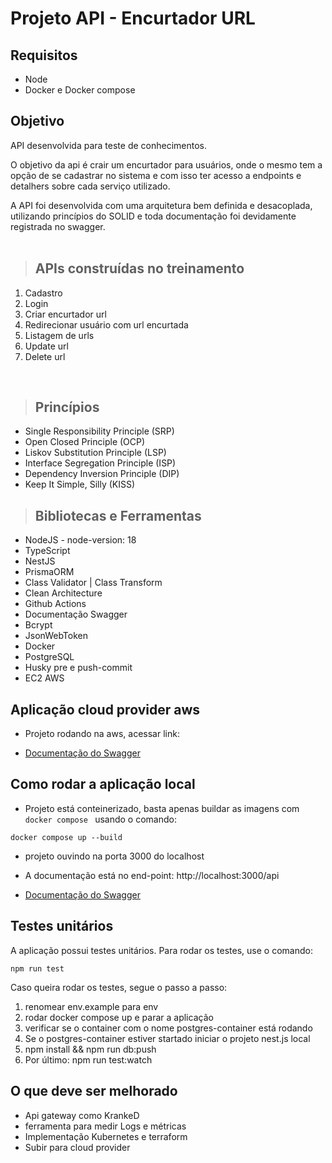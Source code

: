 # **Projeto API - Encurtador URL**
## Requisitos

- Node
- Docker e Docker compose

## Objetivo

API desenvolvida para teste de conhecimentos. 

O objetivo da api é crair um encurtador para usuários, onde o mesmo tem a opção de se cadastrar no sistema e com isso ter acesso a endpoints e detalhers sobre cada serviço utilizado.

A API foi desenvolvida com uma arquitetura bem definida e desacoplada, utilizando princípios do SOLID e toda documentação foi devidamente registrada no swagger.
<br /><br />

> ## APIs construídas no treinamento

1. Cadastro
2. Login
3. Criar encurtador url
4. Redirecionar usuário com url encurtada
4. Listagem de urls
5. Update url
6. Delete url

<br/>

>## Princípios

* Single Responsibility Principle (SRP)
* Open Closed Principle (OCP)
* Liskov Substitution Principle (LSP)
* Interface Segregation Principle (ISP)
* Dependency Inversion Principle (DIP)
* Keep It Simple, Silly (KISS)

>## Bibliotecas e Ferramentas

* NodeJS - node-version: 18
* TypeScript
* NestJS
* PrismaORM
* Class Validator | Class Transform
* Clean Architecture
* Github Actions
* Documentação Swagger
* Bcrypt
* JsonWebToken
* Docker
* PostgreSQL
* Husky pre e push-commit
* EC2 AWS


## Aplicação cloud provider aws

- Projeto rodando na aws, acessar link:

- [Documentação do Swagger](http://ec2-54-226-166-61.compute-1.amazonaws.com:3000/api)


## Como rodar a aplicação local
- Projeto está conteinerizado, basta apenas buildar as imagens com
```docker compose ``` usando o comando:
```
docker compose up --build
```
- projeto ouvindo na porta 3000 do localhost

- A documentação está no end-point: http://localhost:3000/api
- [Documentação do Swagger](http://localhost:3000/api)

## Testes unitários
  A aplicação possui testes unitários. Para rodar os testes, use o comando:
```
npm run test
```
Caso queira rodar os testes, segue o passo a passo:

1. renomear env.example para env
2. rodar docker compose up e parar a aplicação
3. verificar se o container com o nome postgres-container está rodando
4. Se o postgres-container estiver startado iniciar o projeto nest.js local
4. npm install && npm run db:push
5. Por último: npm run test:watch



## O que deve ser melhorado
- Api gateway como KrankeD 
- ferramenta para medir Logs e métricas
- Implementação Kubernetes e terraform
- Subir para cloud provider
